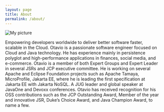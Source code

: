 ```yaml
---
layout: page
title: About
permalink: /about/
---
```


![My picture](/assets/me.png)

Empowering developers worldwide to deliver better software faster, scalable in the Cloud. Otavio is a passionate software engineer focused on Cloud and Java technology. He has experience mainly in persistence polyglot and high-performance applications in finances, social media, and e-commerce.
Otavio is a member of both Expert Groups and Expert Leader in several JSRs and JCP executive committee. He is working on several Apache and Eclipse Foundation projects such as Apache Tamaya, MicroProfile, Jakarta EE, where he is leading the first specification at Jakarta EE with Jakarta NoSQL. A JUG leader and global speaker at JavaOne and Devoxx conferences.  Otavio has received recognition for his OSS contributions such as the JCP Outstanding Award, Member of the year and innovative JSR, Duke’s Choice Award, and Java Champion Award, to name a few.
